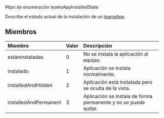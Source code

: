 #<a name="teamsappinstalledstate-enum-type"></a>tipo de enumeración teamsAppInstalledState



Describe el estado actual de la instalación de un [teamsApp](teamsapp.md).

## <a name="members"></a>Miembros

| Miembro	 | Valor| Descripción |
|:---------------|:--------|:----------|
|estáninstaladas|0|No se instala la aplicación al equipo.|
|instalado|1|Aplicación se instala normalmente.|
|installedAndHidden|2|Aplicación está instalada pero se oculta de la vista.|
|installedAndPermanent|3|Aplicación se instala de forma permanente y no se puede quitar.|
